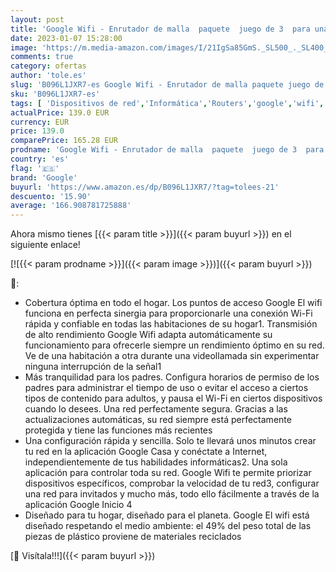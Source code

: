 ```yaml
---
layout: post
title: 'Google Wifi - Enrutador de malla  paquete  juego de 3  para una conexión confiable  cobertura de hasta 85 m² cuadrados por punto  Color Nieve'
date: 2023-01-07 15:28:00
image: 'https://m.media-amazon.com/images/I/21IgSa85GmS._SL500_._SL400_.jpg'
comments: true
category: ofertas
author: 'tole.es'
slug: 'B096L1JXR7-es Google Wifi - Enrutador de malla paquete juego de 3 para...'
sku: 'B096L1JXR7-es'
tags: [ 'Dispositivos de red','Informática','Routers','google','wifi','🇪🇸', ]
actualPrice: 139.0 EUR
currency: EUR
price: 139.0
comparePrice: 165.28 EUR
prodname: 'Google Wifi - Enrutador de malla  paquete  juego de 3  para una conexión confiable  cobertura de hasta 85 m² cuadrados por punto  Color Nieve'
country: 'es'
flag: '🇪🇸'
brand: 'Google'
buyurl: 'https://www.amazon.es/dp/B096L1JXR7/?tag=tolees-21'
descuento: '15.90'
average: '166.908781725888'
---
```


Ahora mismo tienes [{{< param title >}}]({{< param buyurl >}}) en el siguiente enlace!

[![{{< param prodname >}}]({{< param image >}})]({{< param buyurl >}})

🔎:

- Cobertura óptima en todo el hogar. Los puntos de acceso Google El wifi funciona en perfecta sinergia para proporcionarle una conexión Wi-Fi rápida y confiable en todas las habitaciones de su hogar1. Transmisión de alto rendimiento Google Wifi adapta automáticamente su funcionamiento para ofrecerle siempre un rendimiento óptimo en su red. Ve de una habitación a otra durante una videollamada sin experimentar ninguna interrupción de la señal1
- Más tranquilidad para los padres. Configura horarios de permiso de los padres para administrar el tiempo de uso o evitar el acceso a ciertos tipos de contenido para adultos, y pausa el Wi-Fi en ciertos dispositivos cuando lo desees. Una red perfectamente segura. Gracias a las actualizaciones automáticas, su red siempre está perfectamente protegida y tiene las funciones más recientes
- Una configuración rápida y sencilla. Solo te llevará unos minutos crear tu red en la aplicación Google Casa y conéctate a Internet, independientemente de tus habilidades informáticas2. Una sola aplicación para controlar toda su red. Google Wifi te permite priorizar dispositivos específicos, comprobar la velocidad de tu red3, configurar una red para invitados y mucho más, todo ello fácilmente a través de la aplicación Google Inicio 4
- Diseñado para tu hogar, diseñado para el planeta. Google El wifi está diseñado respetando el medio ambiente: el 49% del peso total de las piezas de plástico proviene de materiales reciclados

[🛒 Visítala!!!]({{< param buyurl >}})
